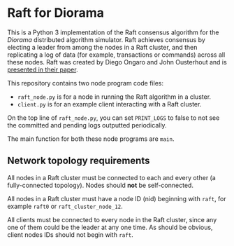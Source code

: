 # Raft for Diorama

This is a Python 3 implementation of the Raft consensus algorithm for the *Diorama* distributed algorithm simulator.
Raft achieves consensus by electing a leader from among the nodes in a Raft cluster, and then replicating a log of data
(for example, transactions or commands) across all these nodes. Raft was created by Diego Ongaro and John Ousterhout and
is [presented in their paper](https://raft.github.io/raft.pdf).

This repository contains two node program code files:
- `raft_node.py` is for a node in running the Raft algorithm in a cluster.
- `client.py` is for an example client interacting with a Raft cluster.

On the top line of `raft_node.py`, you can set `PRINT_LOGS` to false to not see the committed and pending logs outputted
periodically.

The main function for both these node programs are `main`.

## Network topology requirements
All nodes in a Raft cluster must be connected to each and every other (a fully-connected topology). Nodes should **not**
be self-connected.

All nodes in a Raft cluster must have a node ID (nid) beginning with `raft`, for example `raft0` or
`raft_cluster_node_12`.

All clients must be connected to every node in the Raft cluster, since any one of them could be the leader at any one
time. As should be obvious, client nodes IDs should not begin with `raft`. 